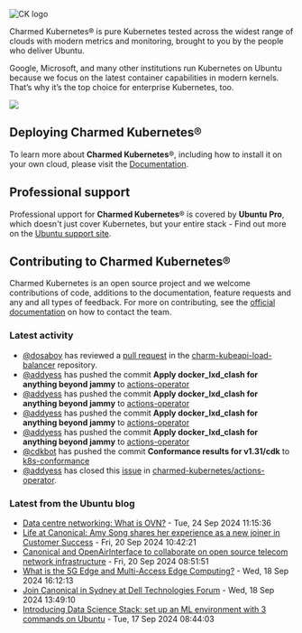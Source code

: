 ![CK logo](https://assets.ubuntu.com/v1/451d4cf4-Charmed+Kubernetes_RGB_onWhite_2022.svg)

Charmed Kubernetes® is pure Kubernetes tested across the widest range of clouds with modern metrics and monitoring, brought to you by the people who deliver Ubuntu.

Google, Microsoft, and many other institutions run Kubernetes on Ubuntu because we focus on the latest container capabilities in modern kernels. That’s why it’s the top choice for enterprise Kubernetes, too.

![](https://assets.ubuntu.com/v1/843c77b6-juju-at-a-glace.svg)

## Deploying Charmed Kubernetes®

To learn more about **Charmed Kubernetes**®, including how to install it on your own cloud, please visit the [Documentation][docs].

## Professional support

Professional upport for **Charmed Kubernetes**® is covered by **Ubuntu Pro**, which doesn't just cover Kubernetes, but your entire stack - Find out more on the [Ubuntu support site](https://ubuntu.com/support).

## Contributing to Charmed Kubernetes®

Charmed Kubernetes is an open source project and we welcome contributions of code, additions to the documentation, feature requests and any and all types of feedback. For more on contributing, see the [official documentation][get-in-touch] on how to contact the team.

<!-- LINKS -->
[docs]: https://ubuntu.com/kubernetes/docs
[get-in-touch]: https://ubuntu.com/kubernetes/docs/get-in-touch

### Latest activity

<!-- activity starts -->
 - [@dosaboy](https://github.com/dosaboy) has reviewed a [pull request](https://github.com/charmed-kubernetes/charm-kubeapi-load-balancer/pull/42) in the [charm-kubeapi-load-balancer](https://github.com/charmed-kubernetes/charm-kubeapi-load-balancer) repository.
 - [@addyess](https://github.com/addyess) has pushed the commit **Apply docker_lxd_clash for anything beyond jammy** to [actions-operator](https://github.com/charmed-kubernetes/actions-operator)
 - [@addyess](https://github.com/addyess) has pushed the commit **Apply docker_lxd_clash for anything beyond jammy** to [actions-operator](https://github.com/charmed-kubernetes/actions-operator)
 - [@addyess](https://github.com/addyess) has pushed the commit **Apply docker_lxd_clash for anything beyond jammy** to [actions-operator](https://github.com/charmed-kubernetes/actions-operator)
 - [@addyess](https://github.com/addyess) has pushed the commit **Apply docker_lxd_clash for anything beyond jammy** to [actions-operator](https://github.com/charmed-kubernetes/actions-operator)
 - [@cdkbot](https://github.com/cdkbot) has pushed the commit **Conformance results for v1.31/cdk** to [k8s-conformance](https://github.com/charmed-kubernetes/k8s-conformance)
 - [@addyess](https://github.com/addyess) has closed this [issue](https://github.com/charmed-kubernetes/actions-operator/issues/22) in [charmed-kubernetes/actions-operator](https://api.github.com/repos/charmed-kubernetes/actions-operator).
<!-- activity ends -->

<!-- roadmap starts -->

<!-- roadmap ends -->

### Latest from the Ubuntu blog

<!-- blog starts -->
* [Data centre networking: What is OVN?](https://ubuntu.com//blog/data-centre-networking-what-is-ovn) - Tue, 24 Sep 2024 11:15:36 
* [Life at Canonical: Amy Song shares her experience as a new joiner in Customer Success](https://ubuntu.com//blog/life-at-canonical-amy-song-shares-her-onboarding-experience-as-a-new-joiner-in-customer-success) - Fri, 20 Sep 2024 10:42:21 
* [Canonical and OpenAirInterface to collaborate on open source telecom network infrastructure](https://ubuntu.com//blog/telco-canonical-and-oai-to-collaborate-on-open-source-telecom-network-infrastructure-for-open-ran) - Fri, 20 Sep 2024 08:51:51 
* [What is the 5G Edge and Multi-Access Edge Computing?](https://ubuntu.com//blog/what-is-the-5g-edge-and-multi-access-edge-computing) - Wed, 18 Sep 2024 16:12:13 
* [Join Canonical in Sydney at Dell Technologies Forum](https://ubuntu.com//blog/join-canonical-in-sydney-at-dell-technologies-forum) - Wed, 18 Sep 2024 13:49:10 
* [Introducing Data Science Stack: set up an ML environment with 3 commands on Ubuntu](https://ubuntu.com//blog/data-science-stack-release) - Tue, 17 Sep 2024 08:44:03 
<!-- blog ends -->
